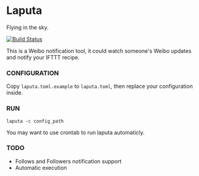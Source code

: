 # Laputa

Flying in the sky.

[![Build Status](https://travis-ci.org/alviezhang/laputa.svg?branch=master)](https://travis-ci.org/alviezhang/laputa)

This is a Weibo notification tool, it could watch someone's Weibo updates and notify your IFTTT recipe.

### CONFIGURATION

Copy `laputa.toml.example` to `laputa.toml`, then replace your configuration inside.

### RUN

    laputa -c config_path

You may want to use crontab to run laputa automaticly.


### TODO

- Follows and Followers notification support
- Automatic execution
